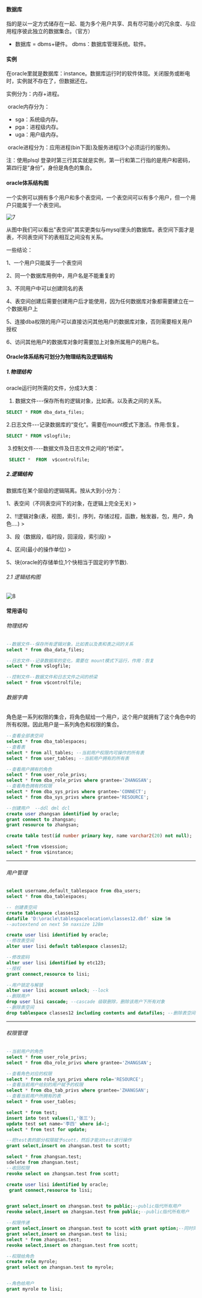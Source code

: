#### 数据库

指的是以一定方式储存在一起、能为多个用户共享、具有尽可能小的冗余度、与应用程序彼此独立的数据集合。（官方）

- 数据库 = dbms+硬件。 dbms：数据库管理系统。软件。

#### 实例

在oracle里就是数据库：instance。数据库运行时的软件体现。关闭服务或断电时，实例就不存在了，但数据还在。

实例分为：内存+进程。

​ oracle内存分为：

- sga：系统级内存。
- pga：进程级内存。
- uga：用户级内存。

​ oracle进程分为：应用进程(bin下面)及服务进程(3个必须运行的服务)。

注：使用plsql 登录时第三行其实就是实例，第一行和第二行指的是用户和密码，第四行是“身份”，身份是角色的集合。

#### oracle体系结构图

一个实例可以拥有多个用户和多个表空间，一个表空间可以有多个用户，但一个用户只能属于一个表空间。

![7](https://github.com/stormsc/OracleRelated/blob/master/pic/7.png)

从图中我们可以看出"表空间"其实更类似与mysql里头的数据库。表空间下面才是表，不同表空间下的表相互之间没有关系。

一些结论：

  1、一个用户只能属于一个表空间

  2、同一个数据库用例中，用户名是不能重复的

  3、不同用户中可以创建同名的表

  4、表空间创建后需要创建用户后才能使用，因为任何数据库对象都需要建立在一个数据用户上

  5、连接dba权限的用户可以直接访问其他用户的数据库对象，否则需要相关用户授权

  6、访问其他用户的数据库对象时需要加上对象所属用户的用户名。



#### Oracle体系结构可划分为物理结构及逻辑结构

##### 1.物理结构

oracle运行时所需的文件，分成3大类：

1. 数据文件---保存所有的逻辑对象，比如表。以及表之间的关系。

```sql
SELECT * FROM dba_data_files;
```

​      2.日志文件---记录数据库的“变化”。需要在mount模式下激活。作用:恢复。

```sql
SELECT * FROM v$logfile;
```

​      3.控制文件----数据文件及日志文件之间的“桥梁”。

```sql
 SELECT *  FROM  v$controlfile;
```

##### 2.逻辑结构

 数据库在某个层级的逻辑隔离。按从大到小分为：

1、表空间（不同表空间下的对象，在逻辑上完全无关) >

2、!!逻辑对象(表，视图，索引，序列，存储过程，函数，触发器，包，用户，角色....) >

3、段（数据段，临时段，回滚段，索引段) >

4、区间(最小的操作单位) >

5、块(oracle的存储单位,1个快相当于固定的字节数).

###### 2.1 逻辑结构图

![8](https://github.com/stormsc/OracleRelated/blob/master/pic/8.png)

#### 常用语句

###### 物理结构

```sql
--数据文件--保存所有逻辑对象，比如表以及表和表之间的关系
select * from dba_data_files;

--日志文件--记录数据库的变化，需要在 mount模式下运行，作用：恢复
select * from v$logfile;

--控制文件--数据文件和日志文件之间的桥梁
select * from v$controlfile;
```

###### 数据字典

角色是一系列权限的集合，将角色赋给一个用户，这个用户就拥有了这个角色中的所有权限。因此用户是一系列角色和权限的集合。

```sql
--查看全部表空间
select * from dba_tablespaces;
--查看表
select * from all_tables; --当前用户权限内可操作的所有表
select * from user_tables; --当前用户拥有的所有表

--查看用户拥有的角色
select * from user_role_privs;
select * from dba_role_privs where grantee='ZHANGSAN';
--查看角色拥有的权限
select * from dba_sys_privs where grantee='CONNECT';
select * from dba_sys_privs where grantee='RESOURCE';

--创建用户  --ddl dml dcl
create user zhangsan identified by oracle;
grant connect to zhangsan;
grant resource to zhangsan;

create table test(id number primary key, name varchar2(20) not null);

select *from v$session;
select * from v$instance;
```

------

###### 用户管理

```sql
select username,default_tablespace from dba_users;
select * from dba_tablespaces;

-- 创建表空间
create tablespace classes12
datafile 'D:\oracle\tablespacelocation\classes12.dbf' size 5m
--autoextend on next 5m naxsize 128m

create user lisi identified by oracle;
--修改表空间
alter user lisi default tablespace classes12;

--修改密码
alter user lisi identified by etc123;
--授权
grant connect,resource to lisi;

--用户锁定与解锁
alter user lisi account unlock; --lock
--删除用户
drop user lisi cascade; --cascade 级联删除，删除该用户下所有对象
--删除表空间
drop tablespace classes12 including contents and datafiles; --删除表空间的同时清楚内容以及数据文件
```

------

###### 权限管理

```sql
--当前用户的角色
select * from user_role_privs;
select * from dba_role_privs where grantee='ZHANGSAN';

--查看角色对应的权限
select * from role_sys_privs where role='RESOURCE';
--查看当前用户给别的用户赋予的权限
select * from dba_tab_privs where grantee='ZHANGSAN';
--查看当前用户所拥有的表
select * from user_tables;

select * from test;
insert into test values(1,'张三');
update test set name='李四' where id=1;
select * from test for update;

--把test表的部分权限赋予scott，然后才能对test进行操作
grant select,insert on zhangsan.test to scott;

select * from zhangsan.test;
sdelete from zhangsan.test;
--收回权限
revoke select on zhangsan.test from scott;

create user lisi identified by oracle;
 grant connect,resource to lisi;


grant select,insert on zhangsan.test to public;--public指代所有用户
revoke select,insert on zhangsan.test from public;--public指代所有用户

--权限传递
grant select,insert on zhangsan.test to scott with grant option;--同时同意scott把改权限可以赋予给别人
grant select,insert on zhangsan.test to lisi;
select * from zhangsan.test;
revoke select,insert on zhangsan.test from scott;

--权限给角色
create role myrole;
grant select on zhangsan.test to myrole;


--角色给用户
grant myrole to lisi;
```

